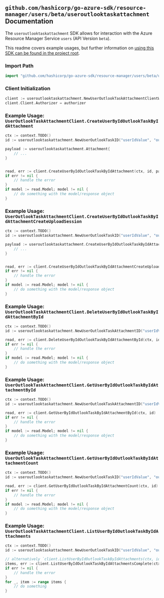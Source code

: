 
## `github.com/hashicorp/go-azure-sdk/resource-manager/users/beta/useroutlooktaskattachment` Documentation

The `useroutlooktaskattachment` SDK allows for interaction with the Azure Resource Manager Service `users` (API Version `beta`).

This readme covers example usages, but further information on [using this SDK can be found in the project root](https://github.com/hashicorp/go-azure-sdk/tree/main/docs).

### Import Path

```go
import "github.com/hashicorp/go-azure-sdk/resource-manager/users/beta/useroutlooktaskattachment"
```


### Client Initialization

```go
client := useroutlooktaskattachment.NewUserOutlookTaskAttachmentClientWithBaseURI("https://management.azure.com")
client.Client.Authorizer = authorizer
```


### Example Usage: `UserOutlookTaskAttachmentClient.CreateUserByIdOutlookTaskByIdAttachment`

```go
ctx := context.TODO()
id := useroutlooktaskattachment.NewUserOutlookTaskID("userIdValue", "outlookTaskIdValue")

payload := useroutlooktaskattachment.Attachment{
	// ...
}


read, err := client.CreateUserByIdOutlookTaskByIdAttachment(ctx, id, payload)
if err != nil {
	// handle the error
}
if model := read.Model; model != nil {
	// do something with the model/response object
}
```


### Example Usage: `UserOutlookTaskAttachmentClient.CreateUserByIdOutlookTaskByIdAttachmentCreateUploadSession`

```go
ctx := context.TODO()
id := useroutlooktaskattachment.NewUserOutlookTaskID("userIdValue", "outlookTaskIdValue")

payload := useroutlooktaskattachment.CreateUserByIdOutlookTaskByIdAttachmentCreateUploadSessionRequest{
	// ...
}


read, err := client.CreateUserByIdOutlookTaskByIdAttachmentCreateUploadSession(ctx, id, payload)
if err != nil {
	// handle the error
}
if model := read.Model; model != nil {
	// do something with the model/response object
}
```


### Example Usage: `UserOutlookTaskAttachmentClient.DeleteUserByIdOutlookTaskByIdAttachmentById`

```go
ctx := context.TODO()
id := useroutlooktaskattachment.NewUserOutlookTaskAttachmentID("userIdValue", "outlookTaskIdValue", "attachmentIdValue")

read, err := client.DeleteUserByIdOutlookTaskByIdAttachmentById(ctx, id)
if err != nil {
	// handle the error
}
if model := read.Model; model != nil {
	// do something with the model/response object
}
```


### Example Usage: `UserOutlookTaskAttachmentClient.GetUserByIdOutlookTaskByIdAttachmentById`

```go
ctx := context.TODO()
id := useroutlooktaskattachment.NewUserOutlookTaskAttachmentID("userIdValue", "outlookTaskIdValue", "attachmentIdValue")

read, err := client.GetUserByIdOutlookTaskByIdAttachmentById(ctx, id)
if err != nil {
	// handle the error
}
if model := read.Model; model != nil {
	// do something with the model/response object
}
```


### Example Usage: `UserOutlookTaskAttachmentClient.GetUserByIdOutlookTaskByIdAttachmentCount`

```go
ctx := context.TODO()
id := useroutlooktaskattachment.NewUserOutlookTaskID("userIdValue", "outlookTaskIdValue")

read, err := client.GetUserByIdOutlookTaskByIdAttachmentCount(ctx, id)
if err != nil {
	// handle the error
}
if model := read.Model; model != nil {
	// do something with the model/response object
}
```


### Example Usage: `UserOutlookTaskAttachmentClient.ListUserByIdOutlookTaskByIdAttachments`

```go
ctx := context.TODO()
id := useroutlooktaskattachment.NewUserOutlookTaskID("userIdValue", "outlookTaskIdValue")

// alternatively `client.ListUserByIdOutlookTaskByIdAttachments(ctx, id)` can be used to do batched pagination
items, err := client.ListUserByIdOutlookTaskByIdAttachmentsComplete(ctx, id)
if err != nil {
	// handle the error
}
for _, item := range items {
	// do something
}
```
